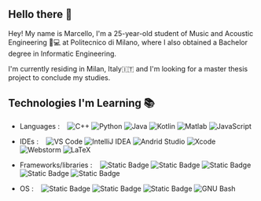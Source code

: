 ## Hello there :wave:

Hey! My name is Marcello, I'm a 25-year-old student of Music and Acoustic Engineering 🎹💻 at Politecnico di Milano, where I also obtained a Bachelor degree in Informatic Engineering.

I'm currently residing in Milan, Italy🇮🇹 and I'm looking for a master thesis project to conclude my studies.

## Technologies I'm Learning :books:
- Languages :   
![C++](https://img.shields.io/badge/C%2B%2B-%2300599C?logo=cplusplus&logoColor=white)
![Python](http://img.shields.io/badge/-Python-3776AB?logo=python&logoColor=fff7a1)
![Java](http://img.shields.io/badge/-Java-007396?style=logo=java&logoColor=ffffff)
![Kotlin](https://img.shields.io/badge/Kotlin-%237F52FF?logo=kotlin&logoColor=white)
![Matlab](https://img.shields.io/badge/Matlab-%2308609d?logoColor=white)
![JavaScript](https://img.shields.io/badge/-JavaScript-%23F7DF1C?logo=javascript&logoColor=000000&color=d1b01f)

- IDEs :   
![VS Code](http://img.shields.io/badge/-VS%20Code-007ACC?logo=visual-studio-code&logoColor=ffffff)
![IntelliJ IDEA](http://img.shields.io/badge/-IntelliJ%20IDEA-purple?logo=intellij-idea&logoColor=ffffff)
![Andrid Studio](https://img.shields.io/badge/Android%20Studio-%233DDC84?logo=androidstudio&logoColor=white)
![Xcode](https://img.shields.io/badge/Xcode-%23147EFB?logo=xcode&logoColor=white)
![Webstorm](https://img.shields.io/badge/Webstorm-%23000000?logo=webstorm&logoColor=white)
![LaTeX](http://img.shields.io/badge/-LaTeX-008080?style=flat-square&logo=latex&logoColor=ffffff)

- Frameworks/libraries :   
![Static Badge](https://img.shields.io/badge/Juce-%238DC63F?logo=juce&logoColor=white)
![Static Badge](https://img.shields.io/badge/Vulkan-%23A41E22?logo=vulkan&logoColor=white)
![Static Badge](https://img.shields.io/badge/Processing-%23006699?logo=processingfoundation&logoColor=white)
![Static Badge](https://img.shields.io/badge/scikit--learn-%23F7931E?logo=scikitlearn&logoColor=white)
![Static Badge](https://img.shields.io/badge/Arduino-%2300878F?logo=arduino&logoColor=white)

- OS :   
![Static Badge](https://img.shields.io/badge/Android-%2334A853?logo=android&logoColor=white)
![Static Badge](https://img.shields.io/badge/macOS-black?logo=apple&logoColor=white)
![Static Badge](https://img.shields.io/badge/Ubuntu-%23E95420?logo=ubuntu&logoColor=white)
![GNU Bash](http://img.shields.io/badge/-GNU%20Bash-000000?style=flat-square&logo=gnu-bash&logoColor=ffffff)
